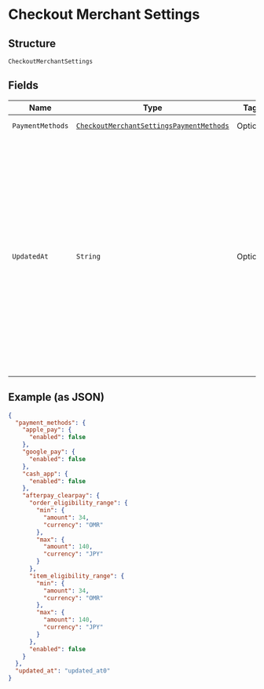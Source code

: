 
# Checkout Merchant Settings

## Structure

`CheckoutMerchantSettings`

## Fields

| Name | Type | Tags | Description | Getter |
|  --- | --- | --- | --- | --- |
| `PaymentMethods` | [`CheckoutMerchantSettingsPaymentMethods`](../../doc/models/checkout-merchant-settings-payment-methods.md) | Optional | - | CheckoutMerchantSettingsPaymentMethods getPaymentMethods() |
| `UpdatedAt` | `String` | Optional | The timestamp when the settings were last updated, in RFC 3339 format.<br>Examples for January 25th, 2020 6:25:34pm Pacific Standard Time:<br>UTC: 2020-01-26T02:25:34Z<br>Pacific Standard Time with UTC offset: 2020-01-25T18:25:34-08:00 | String getUpdatedAt() |

## Example (as JSON)

```json
{
  "payment_methods": {
    "apple_pay": {
      "enabled": false
    },
    "google_pay": {
      "enabled": false
    },
    "cash_app": {
      "enabled": false
    },
    "afterpay_clearpay": {
      "order_eligibility_range": {
        "min": {
          "amount": 34,
          "currency": "OMR"
        },
        "max": {
          "amount": 140,
          "currency": "JPY"
        }
      },
      "item_eligibility_range": {
        "min": {
          "amount": 34,
          "currency": "OMR"
        },
        "max": {
          "amount": 140,
          "currency": "JPY"
        }
      },
      "enabled": false
    }
  },
  "updated_at": "updated_at0"
}
```

